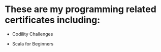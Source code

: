 # These are my programming related certificates including:

- Codility Challenges

- Scala for Beginners